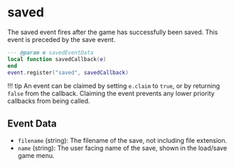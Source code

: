 # saved

The saved event fires after the game has successfully been saved. This event is preceded by the save event.

```lua
--- @param e savedEventData
local function savedCallback(e)
end
event.register("saved", savedCallback)
```

!!! tip
	An event can be claimed by setting `e.claim` to `true`, or by returning `false` from the callback. Claiming the event prevents any lower priority callbacks from being called.

## Event Data

* `filename` (string): The filename of the save, not including file extension.
* `name` (string): The user facing name of the save, shown in the load/save game menu.


